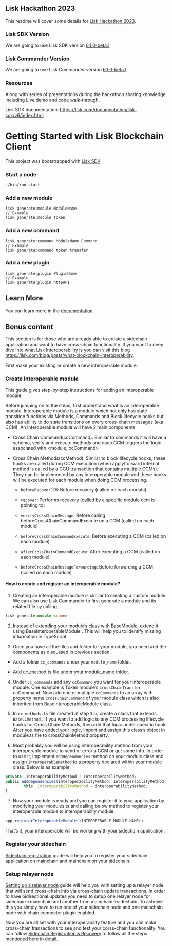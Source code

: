 ## Lisk Hackathon 2023

This readme will cover some details for [Lisk Hackathon 2023](https://hackathon.lisk.com/).

### Lisk SDK Version

We are going to use Lisk SDK version [6.1.0-beta.1](https://github.com/LiskHQ/lisk-sdk/releases/tag/v6.1.0-beta.1)

### Lisk Commander Version

We are going to use Lisk Commander version [6.1.0-beta.1](https://www.npmjs.com/package/lisk-commander/v/6.1.0-beta.1)

### Resources

Along with series of presentations during the hackathon sharing knowledge including Live demo and code walk-through.

Lisk SDK documentation: https://lisk.com/documentation/lisk-sdk/v6/index.html

# Getting Started with Lisk Blockchain Client

This project was bootstrapped with [Lisk SDK](https://github.com/LiskHQ/lisk-sdk)

### Start a node

```
./bin/run start
```

### Add a new module

```
lisk generate:module ModuleName
// Example
lisk generate:module token
```

### Add a new command

```
lisk generate:command ModuleName Command
// Example
lisk generate:command token transfer
```

### Add a new plugin

```
lisk generate:plugin PluginName
// Example
lisk generate:plugin httpAPI
```

## Learn More

You can learn more in the [documentation](https://lisk.com/documentation/lisk-sdk/).

## Bonus content

This section is for those who are already able to create a sidechain application and want to have cross-chain functionality. If you want to deep dive into what Lisk Interoperability is you can visit this blog https://lisk.com/blog/posts/what-blockchain-interoperability.

First make your existing or create a new interoperable module.

### Create Interoperable module

This guide gives step-by-step instructions for adding an interoperable module.

Before jumping on to the steps, first understand what is an interoperable module. Interoperable module is a module which not only has state transition functions via Methods, Commands and Block lifecycle hooks but also has ability to do state transitions on every cross-chain messages (aka CCM). An interoperable module will have 2 main components.

- Cross Chain Command(ccCommand): Similar to commands it will have a schema, verify and execute methods and each CCM triggers the logic associated with <module, ccCommand>

- Cross Chain Methods(ccMethod): Similar to block lifecycle hooks, these hooks are called during CCM execution (when apply/forward internal method is called by a CCU transaction that contains multiple CCMs). They can be implemented by any interoperable module and these hooks will be executed for each module when doing CCM processing.

  - `beforeRecoverCCM`: Before recovery (called on each module)

  - `recover`: Performs recovery (called by a specific module ccm is pointing to)

  - `verifyCrossChainMessage`: Before calling beforeCrossChainCommandExecute on a CCM (called on each module)

  - `beforeCrossChainCommandExecute`: Before executing a CCM (called on each module)

  - `afterCrossChainCommandExecute`: After executing a CCM (called on each module)

  - `beforeCrossChainMessageForwarding`: Before forwarding a CCM (called on each module)

#### How to create and register an interoperable module?

1. Creating an interoperable module is similar to creating a custom module. We can also use Lisk Commander to first generate a module and its related file by calling.,

```ts
lisk generate:module <name>
```

2. Instead of extending your module’s class with BaseModule, extend it using BaseInteroperableModule . This will help you to identify missing information in TypeScript.

3. Once you have all the files and folder for your module, you need add the components as discussed in previous section.

- Add a folder `cc_commands` under your `module_name` folder.

- Add cc_method.ts file under your module_name folder.

4. Under `cc_commands` add any `ccCommand` you want for your interoperable module. One example is Token module’s `crossChainTransfer` ccCommand. Now add one or multiple `ccCommands` to an array with property name `crossChainCommand` of your module class which is also inherited from BaseInteroperableModule class.

5. In `cc_methods.ts` file created at step `3.b`, create a class that extends `BaseCCMethod` . If you want to add logic to any CCM processing lifecycle hooks for Cross Chain Methods, then add that logic under specific hook. After you have added your logic, import and assign this class’s object in module.ts file to crossChainMethod property.

6. Most probably you will be using interoperability method from your interoperable module to send or error a CCM or get some info. In order to use it, implement `addDependencies` method on your module class and assign `interoperableMethod` to a property declared within your module class. Below is as example,

```ts
private _interoperabilityMethod!: InteroperabilityMethod;
public addDependencies(interoperabilityMethod: InteroperabilityMethod, feeMethod: FeeMethod) {
		this._interoperabilityMethod = interoperabilityMethod;
}
```

7. Now your module is ready and you can register it to your application by modifying your modules.ts and calling below method to register your interoperable module to interoperability module.

```ts
app.registerInteroperableModule(<INTEROPERABLE_MODULE_NAME>)
```

That’s it, your interoperable will be working with your sidechain application.

### Register your sidechain

[Sidechain registration](https://lisk.com/documentation/beta/understand-blockchain/interoperability/sidechain-registration-and-recovery.html#sidechain-registration) guide will help you to register your sidechain application on mainchain and mainchain on your sidechain.

### Setup relayer node

[Setting up a relayer node](https://lisk.com/documentation/beta/run-blockchain/setup-relayer.html) guide will help you with setting up a relayer node that will send cross-chain info via cross-chain update transactions.
In order to have bidirectional updates you need to setup one relayer node for sidechain->mainchain and another from mainchain->sidechain. To acheive this you simply have to run one of your sidechain node and one mainchain node with chain connecter plugin enabled.

Now you are all set with your interoperability feature and you can make cross-chain transactions to see and test your corss-chain functionality. You can follow [Sidechain Registration & Recovery](https://lisk.com/documentation/beta/understand-blockchain/interoperability/sidechain-registration-and-recovery.html#life-cycle-of-a-sidechain) to follow all the steps mentioned here in detail.
